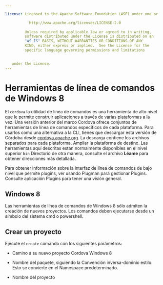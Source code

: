 ```yaml
---

license: Licensed to the Apache Software Foundation (ASF) under one or more contributor license agreements. See the NOTICE file distributed with this work for additional information regarding copyright ownership. The ASF licenses this file to you under the Apache License, Version 2.0 (the "License"); you may not use this file except in compliance with the License. You may obtain a copy of the License at

           http://www.apache.org/licenses/LICENSE-2.0
    
         Unless required by applicable law or agreed to in writing,
         software distributed under the License is distributed on an
         "AS IS" BASIS, WITHOUT WARRANTIES OR CONDITIONS OF ANY
         KIND, either express or implied.  See the License for the
         specific language governing permissions and limitations
    

   under the License.
---
```


# Herramientas de línea de comandos de Windows 8

El `cordova` la utilidad de línea de comandos es una herramienta de alto nivel que le permite construir aplicaciones a través de varias plataformas a la vez. Una versión anterior del marco Cordova ofrece conjuntos de herramientas de línea de comandos específicos de cada plataforma. Para usarlos como una alternativa a la CLI, tienes que descargar esta versión de Córdoba desde [cordova.apache.org][1]. La descarga contiene los archivos separados para cada plataforma. Ampliar la plataforma de destino. Las herramientas aquí descritas están normalmente disponibles en el nivel superior `bin` Directorio de otra manera, consulte el archivo **Léame** para obtener direcciones más detallada.

 [1]: http://cordova.apache.org

Para obtener información sobre la interfaz de línea de comandos de bajo nivel que permite plugins, ver usando Plugman para gestionar Plugins. Consulte aplicación Plugins para tener una visión general.

## Windows 8

Las herramientas de línea de comandos de Windows 8 sólo admiten la creación de nuevos proyectos. Los comandos deben ejecutarse desde un símbolo del sistema cmd o powershell.

## Crear un proyecto

Ejecute el `create` comando con los siguientes parámetros:

*   Camino a su nuevo proyecto Cordova Windows 8

*   Nombre del paquete, siguiendo la Convención inversa-dominio estilo. Esto se convierte en el Namespace predeterminado.

*   Nombre del proyecto
